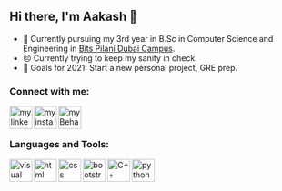 ## Hi there, I'm Aakash 👋
- 📕 Currently pursuing my 3rd year in B.Sc in Computer Science and Engineering in [Bits Pilani Dubai Campus](https://www.bits-pilani.ac.in/Dubai/index.aspx).
- 😣 Currently trying to keep my sanity in check.
- 🥅 Goals for 2021: Start a new personal project, GRE prep.

### Connect with me:
[<img align="left" width="40" src="https://user-images.githubusercontent.com/56875895/163595849-ff3c04be-c14c-4f5b-8a11-ae5b8e0f0020.png" alt="my linkedin">](https://www.linkedin.com/in/aakash-sai/) 
[<img align="left" width="40" src="https://user-images.githubusercontent.com/56875895/163595774-c3180d4f-e3d9-4363-8969-24375299fd31.png" alt="my instagram">](https://www.instagram.com/utd.fanboy/?hl=en)
[<img align="left" width="40" src="https://user-images.githubusercontent.com/56875895/163596013-d80eeee9-3336-40fc-a348-1bdf1cf033d0.png" alt="my Behance">](https://www.behance.net/aakashunnam)
<br />
<br />

### Languages and Tools:
<img align="left" width="40" src="https://user-images.githubusercontent.com/56875895/163599036-950d3196-cf1f-4ecc-9380-88d8ef16e5dd.png" alt="visual studio code">
<img align="left" width="40" src="https://user-images.githubusercontent.com/56875895/163599030-82558cbf-1e66-4ad8-8198-e371c3bf94e6.png" alt="html">
<img align="left" width="40" src="https://user-images.githubusercontent.com/56875895/163599028-63635b1d-2608-417e-a27c-3a8ede778e11.png" alt="css">
<img align="left" width="40" src="https://user-images.githubusercontent.com/56875895/163599023-c9346bb0-f3e5-4761-b368-a343289ed5bd.png" alt="bootstrap">
<img align="left" width="40" src="https://user-images.githubusercontent.com/56875895/163599021-f43854ab-fafd-44f4-b17d-8186956bdaa4.png" alt="C++">
<img align="left" width="40" src="https://user-images.githubusercontent.com/56875895/163599016-c594578a-757b-4dd9-b5b5-b1866dbf8356.png" alt="python">
<br />
<br />

